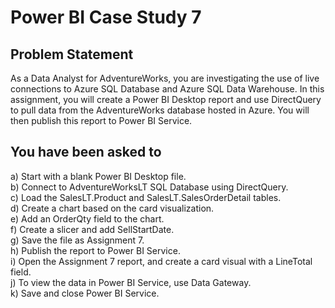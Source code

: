 # Power BI Case Study 7
## Problem Statement  
As a Data Analyst for AdventureWorks, you are investigating the use of live connections to Azure
SQL Database and Azure SQL Data Warehouse.
In this assignment, you will create a Power BI Desktop report and use DirectQuery to pull data from
the AdventureWorks database hosted in Azure. You will then publish this report to Power BI
Service.  

## You have been asked to  
a) Start with a blank Power BI Desktop file.  
b) Connect to AdventureWorksLT SQL Database using DirectQuery.  
c) Load the SalesLT.Product and SalesLT.SalesOrderDetail tables.  
d) Create a chart based on the card visualization.  
e) Add an OrderQty field to the chart.  
f) Create a slicer and add SellStartDate.  
g) Save the file as Assignment 7.  
h) Publish the report to Power BI Service.  
i) Open the Assignment 7 report, and create a card visual with a LineTotal field.  
j) To view the data in Power BI Service, use Data Gateway.  
k) Save and close Power BI Service.  
